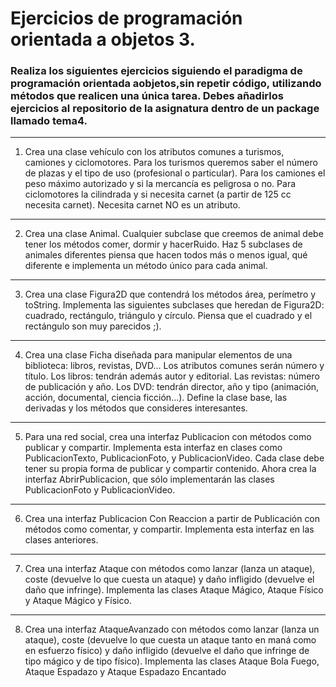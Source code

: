 # Ejercicios de programación orientada a objetos 3.
### **Realiza los siguientes ejercicios siguiendo el paradigma de programación orientada aobjetos,sin repetir código, utilizando métodos que realicen una única tarea. Debes añadirlos ejercicios al repositorio de la asignatura dentro de un package llamado tema4.**
***

1. Crea una clase vehículo con los atributos comunes a turismos, camiones y
   ciclomotores. Para los turismos queremos saber el número de plazas y el tipo
   de uso (profesional o particular). Para los camiones el peso máximo
   autorizado y si la mercancía es peligrosa o no. Para ciclomotores la cilindrada
   y si necesita carnet (a partir de 125 cc necesita carnet). Necesita carnet NO es
   un atributo.
***
2. Crea una clase Animal. Cualquier subclase que creemos de animal debe
   tener los métodos comer, dormir y hacerRuido. Haz 5 subclases de animales
   diferentes piensa que hacen todos más o menos igual, qué diferente e
   implementa un método único para cada animal.
***
3. Crea una clase Figura2D que contendrá los métodos área, perímetro y
   toString. Implementa las siguientes subclases que heredan de Figura2D:
   cuadrado, rectángulo, triángulo y círculo. Piensa que el cuadrado y el
   rectángulo son muy parecidos ;).
***
4. Crea una clase Ficha diseñada para manipular elementos de una biblioteca:
   libros, revistas, DVD… Los atributos comunes serán número y título.
   Los libros: tendrán además autor y editorial.
   Las revistas: número de publicación y año.
   Los DVD: tendrán director, año y tipo (animación, acción, documental, ciencia
   ficción…).
   Define la clase base, las derivadas y los métodos que consideres interesantes.
***
5. Para una red social, crea una interfaz Publicacion con métodos como
   publicar y compartir. Implementa esta interfaz en clases como
   PublicacionTexto, PublicacionFoto, y PublicacionVideo. Cada clase debe tener
   su propia forma de publicar y compartir contenido. Ahora crea la interfaz
   AbrirPublicacion, que sólo implementarán las clases PublicacionFoto y
   PublicacionVideo.
***
6. Crea una interfaz Publicacion Con Reaccion a partir de Publicación con
   métodos como comentar, y compartir. Implementa esta interfaz en las clases
   anteriores.
***
7. Crea una interfaz Ataque con métodos como lanzar (lanza un ataque), coste
   (devuelve lo que cuesta un ataque) y daño infligido (devuelve el daño que
   infringe). Implementa las clases Ataque Mágico, Ataque Físico y Ataque
   Mágico y Físico.
***
8. Crea una interfaz AtaqueAvanzado con métodos como lanzar (lanza un
   ataque), coste (devuelve lo que cuesta un ataque tanto en maná como en
   esfuerzo físico) y daño infligido (devuelve el daño que infringe de tipo mágico
   y de tipo físico). Implementa las clases Ataque Bola Fuego, Ataque Espadazo y
   Ataque Espadazo Encantado